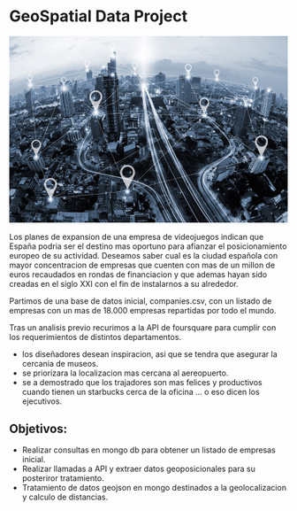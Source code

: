 # GeoSpatial Data Project

![portada](https://github.com/yamadajc/geospatial-data-project/blob/main/images/1.jpeg)


Los planes de expansion de una empresa de videojuegos indican que España podria ser el destino mas oportuno para afianzar el posicionamiento europeo de su actividad. Deseamos saber cual es la ciudad española con mayor concentracion de empresas que cuenten con  mas de un millon de euros recaudados en rondas de financiacion y que ademas hayan sido creadas en el siglo XXI con el fin de instalarnos a su alrededor.

Partimos de una base de datos inicial, companies.csv,  con un listado de empresas con  un mas de 18.000 empresas repartidas por todo el mundo. 

Tras un analisis previo recurimos a la API de foursquare para cumplir con los requerimientos de distintos departamentos.
 - los diseñadores desean inspiracion, asi que se tendra que asegurar la cercania de museos.
 - se priorizara la localizacion mas cercana al aereopuerto.
 - se a demostrado que los trajadores son mas felices y productivos cuando tienen un starbucks cerca de la oficina ... o eso dicen los ejecutivos.

## Objetivos:
- Realizar consultas en mongo db para obtener un listado de empresas inicial.
- Realizar llamadas a API y extraer datos geoposicionales para su posteriror tratamiento. 
- Tratamiento de datos geojson en mongo destinados a la geolocalizacion y calculo de distancias. 
